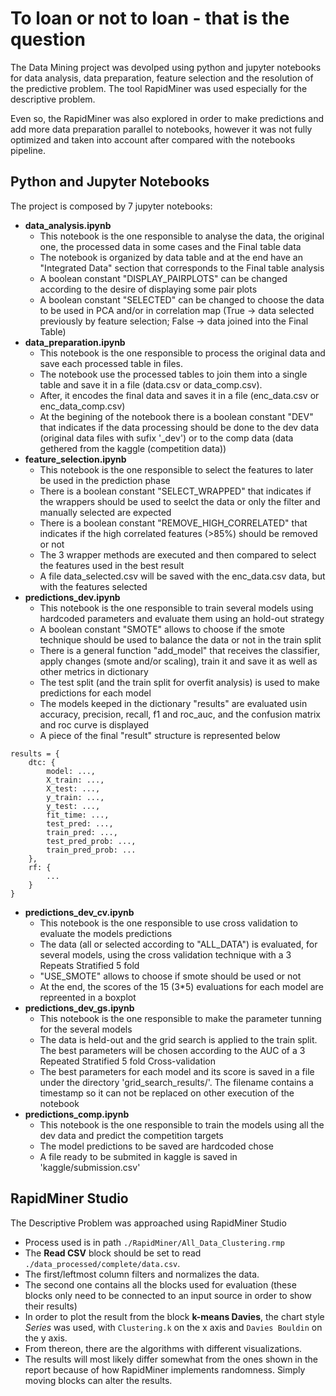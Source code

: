# To loan or not to loan - that is the question

The Data Mining project was devolped using python and jupyter notebooks for data analysis, data preparation, feature selection and the resolution of the predictive problem. The tool RapidMiner was used especially for the descriptive problem.

Even so, the RapidMiner was also explored in order to make predictions and add more data preparation parallel to notebooks, however it was not fully optimized and taken into account after compared with the notebooks pipeline.

## Python and Jupyter Notebooks

The project is composed by 7 jupyter notebooks:
- **data_analysis.ipynb**
    - This notebook is the one responsible to analyse the data, the original one, the processed data in some cases and the Final table data
    - The notebook is organized by data table and at the end have an "Integrated Data" section that corresponds to the Final table analysis
    - A boolean constant "DISPLAY_PAIRPLOTS" can be changed according to the desire of displaying some pair plots
    - A boolean constant "SELECTED" can be changed to choose the data to be used in PCA and/or in correlation map (True -> data selected previously by feature selection; False -> data joined into the Final Table)
- **data_preparation.ipynb**
    - This notebook is the one responsible to process the original data and save each processed table in files. 
    - The notebook use the processed tables to join them into a single table and save it in a file (data.csv or data_comp.csv).
    - After, it encodes the final data and saves it in a file (enc_data.csv or enc_data_comp.csv)
    - At the begining of the notebook there is a boolean constant "DEV" that indicates if the data processing should be done to the dev data (original data files with sufix '_dev') or to the comp data (data gethered from the kaggle (competition data))
- **feature_selection.ipynb**
    - This notebook is the one responsible to select the features to later be used in the prediction phase
    - There is a boolean constant "SELECT_WRAPPED" that indicates if the wrappers should be used to seelct the data or only the filter and manually selected are expected
    - There is a boolean constant "REMOVE_HIGH_CORRELATED" that indicates if the high correlated features (>85%) should be removed or not
    - The 3 wrapper methods are executed and then compared to select the features used in the best result
    - A file data_selected.csv will be saved with the enc_data.csv data, but with the features selected
- **predictions_dev.ipynb**
    - This notebook is the one responsible to train several models using hardcoded parameters and evaluate them using an hold-out strategy
    - A boolean constant "SMOTE" allows to choose if the smote technique should be used to balance the data or not in the train split
    - There is a general function "add_model" that receives the classifier, apply changes (smote and/or scaling), train it and save it as well as other metrics in dictionary
    - The test split (and the train split for overfit analysis) is used to make predictions for each model
    - The models keeped in the dictionary "results" are evaluated usin accuracy, precision, recall, f1 and roc_auc, and the confusion matrix and roc curve is displayed
    - A piece of the final "result" structure is represented below
```
results = {
    dtc: {
        model: ...,
        X_train: ...,
        X_test: ...,
        y_train: ...,
        y_test: ...,
        fit_time: ...,
        test_pred: ...,
        train_pred: ...,
        test_pred_prob: ...,
        train_pred_prob: ...
    },
    rf: {
        ...
    }
}
```
- **predictions_dev_cv.ipynb**
    - This notebook is the one responsible to use cross validation to evaluate the models predictions
    - The data (all or selected according to "ALL_DATA") is evaluated, for several models, using the cross validation technique with a 3 Repeats Stratified 5 fold
    - "USE_SMOTE" allows to choose if smote should be used or not
    - At the end, the scores of the 15 (3*5) evaluations for each model are repreented in a boxplot
- **predictions_dev_gs.ipynb**
    - This notebook is the one responsible to make the parameter tunning for the several models
    - The data is held-out and the grid search is applied to the train split. The best parameters will be chosen according to the AUC of a 3 Repeated Stratified 5 fold Cross-validation
    - The best parameters for each model and its score is saved in a file under the directory 'grid_search_results/'. The filename contains a timestamp so it can not be replaced on other execution of the notebook
- **predictions_comp.ipynb**
    - This notebook is the one responsible to train the models using all the dev data and predict the competition targets
    - The model predictions to be saved are hardcoded chose
    - A file ready to be submited in kaggle is saved in 'kaggle/submission.csv'


## RapidMiner Studio

The Descriptive Problem was approached using RapidMiner Studio
- Process used is in path `./RapidMiner/All_Data_Clustering.rmp`
- The **Read CSV** block should be set to read `./data_processed/complete/data.csv`.
- The first/leftmost column filters and normalizes the data.
- The second one contains all the blocks used for evaluation (these blocks only need to be connected to an input source in order to show their results)
- In order to plot the result from the block **k-means Davies**, the chart style *Series* was used, with `Clustering.k` on the x axis and `Davies Bouldin` on the y axis.
- From thereon, there are the algorithms with different visualizations.
- The results will most likely differ somewhat from the ones shown in the report because of how RapidMiner implements randomness. Simply moving blocks can alter the results.
